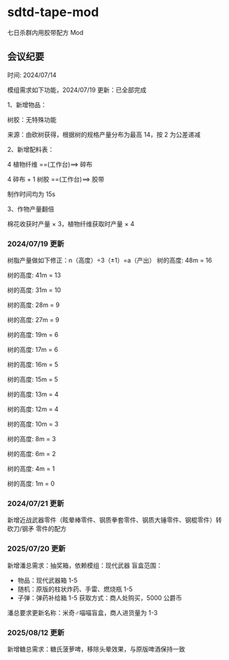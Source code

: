 # sdtd-tape-mod

七日杀群内用胶带配方 Mod

## 会议纪要

时间: 2024/07/14

模组需求如下功能，2024/07/19 更新：已全部完成

1、新增物品：

树胶：无特殊功能

来源：由砍树获得，根据树的规格产量分布为最高 14，按 2 为公差递减

2、新增配料表：

4 植物纤维 ==(工作台)==> 碎布

4 碎布 + 1 树胶 ==(工作台)==> 胶带

制作时间均为 15s

3、作物产量翻倍

棉花收获时产量 × 3，植物纤维获取时产量 × 4

### 2024/07/19 更新

树脂产量做如下修正：n（高度）÷3（±1）=a（产出）
树的高度: 48m  = 16

树的高度: 41m  = 13

树的高度: 31m  = 10

树的高度: 28m  = 9

树的高度: 27m  = 9

树的高度: 19m  = 6

树的高度: 17m  = 6

树的高度: 16m  = 5

树的高度: 15m  = 5

树的高度: 13m  = 4

树的高度: 12m  = 4

树的高度: 10m  = 3

树的高度: 8m  = 3

树的高度: 6m  = 2

树的高度: 4m  = 1

树的高度: 1m  = 0

### 2024/07/21 更新

新增近战武器零件（眩晕棒零件、钢质拳套零件、钢质大锤零件、钢棍零件）转 砍刀/钢矛 零件的配方

### 2025/07/20 更新

新增潘总需求：抽奖箱，依赖模组：现代武器
盲盒范围：

- 物品：现代武器箱 1-5
- 随机：原版的柱状炸药、手雷、燃烧瓶 1-5
- 子弹：弹药补给箱 1-5
获取方式：商人处购买，5000 公爵币

潘总要求更新名称：米奇♂喵喵盲盒，商人进货量为 1-3

### 2025/08/12 更新

新增糖总需求：糖氏菠萝啤，移除头晕效果，与原版啤酒保持一致
